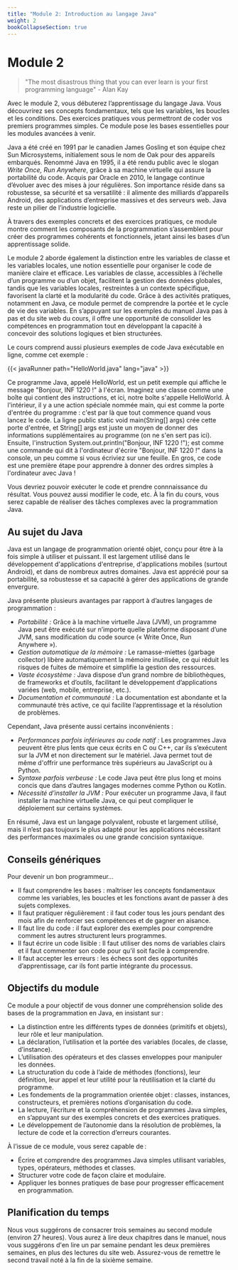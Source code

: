 ```yaml
---
title: "Module 2: Introduction au langage Java"
weight: 2
bookCollapseSection: true
---
```


# Module 2


> "The most disastrous thing that you can ever learn is your first programming language" - Alan Kay  

Avec le module 2, vous débuterez l’apprentissage du langage Java. Vous découvrirez ses concepts fondamentaux, tels que les variables, les boucles et les conditions. Des exercices pratiques vous permettront de coder vos premiers programmes simples. Ce module pose les bases essentielles pour les modules avancées à venir.

Java a été créé en 1991 par le canadien James Gosling et son équipe chez Sun Microsystems, initialement sous le nom de Oak pour des appareils embarqués. Renommé Java en 1995, il a été rendu public avec le slogan *Write Once, Run Anywhere*, grâce à sa machine virtuelle qui assure la portabilité du code. Acquis par Oracle en 2010, le langage continue d’évoluer avec des mises à jour régulières.
Son importance réside dans sa robustesse, sa sécurité et sa versatilité&nbsp;: il alimente des milliards d’appareils Android, des applications d’entreprise massives et des serveurs web. Java reste un pilier de l’industrie logicielle.


À travers des exemples concrets et des exercices pratiques, ce module montre comment les composants de la programmation s’assemblent pour créer des programmes cohérents et fonctionnels, jetant ainsi les bases d’un apprentissage solide.

Le module 2 aborde également la distinction entre les variables de classe et les variables locales, une notion essentielle pour organiser le code de manière claire et efficace. Les variables de classe, accessibles à l’échelle d’un programme ou d’un objet, facilitent la gestion des données globales, tandis que les variables locales, restreintes à un contexte spécifique, favorisent la clarté et la modularité du code. Grâce à des activités pratiques, notamment en Java, ce module permet de comprendre la portée et le cycle de vie des variables. En s’appuyant sur les exemples du manuel Java pas à pas et du site web du cours, il offre une opportunité de consolider les compétences en programmation tout en développant la capacité à concevoir des solutions logiques et bien structurées.

Le cours comprend aussi plusieurs exemples de code Java exécutable en ligne, comme cet exemple&nbsp;:


{{< javaRunner path="HelloWorld.java" lang="java" >}}

Ce programme Java, appelé HelloWorld, est un petit exemple qui affiche le message "Bonjour, INF 1220&nbsp;!" à l'écran. Imaginez une classe comme une boîte qui contient des instructions, et ici, notre boîte s'appelle HelloWorld. À l'intérieur, il y a une action spéciale nommée main, qui est comme la porte d'entrée du programme : c'est par là que tout commence quand vous lancez le code. La ligne public static void main(String[] args) crée cette porte d'entrée, et String[] args est juste un moyen de donner des informations supplémentaires au programme (on ne s'en sert pas ici). Ensuite, l'instruction System.out.println("Bonjour, INF 1220&nbsp;!"); est comme une commande qui dit à l'ordinateur d'écrire "Bonjour, INF 1220&nbsp;!" dans la console, un peu comme si vous écriviez sur une feuille. En gros, ce code est une première étape pour apprendre à donner des ordres simples à l'ordinateur avec Java&nbsp;!

Vous devriez pouvoir exécuter le code et prendre connnaissance du résultat. Vous pouvez aussi 
modifier le code, etc. À la fin du cours, vous serez capable de réaliser des tâches complexes avec la programmation Java.

## Au sujet du Java

Java est un langage de programmation orienté objet, conçu pour être à la fois simple à utiliser et puissant. Il est largement utilisé dans le développement d'applications d'entreprise, d'applications mobiles (surtout Android), et dans de nombreux autres domaines. Java est apprécié pour sa portabilité, sa robustesse et sa capacité à gérer des applications de grande envergure.

Java présente plusieurs avantages par rapport à d’autres langages de programmation :

- *Portabilité :* Grâce à la machine virtuelle Java (JVM), un programme Java peut être exécuté sur n’importe quelle plateforme disposant d’une JVM, sans modification du code source (« Write Once, Run Anywhere »).
- *Gestion automatique de la mémoire :* Le ramasse-miettes (garbage collector) libère automatiquement la mémoire inutilisée, ce qui réduit les risques de fuites de mémoire et simplifie la gestion des ressources.
- *Vaste écosystème :* Java dispose d’un grand nombre de bibliothèques, de frameworks et d’outils, facilitant le développement d’applications variées (web, mobile, entreprise, etc.).
- *Documentation et communauté :* La documentation est abondante et la communauté très active, ce qui facilite l’apprentissage et la résolution de problèmes.

Cependant, Java présente aussi certains inconvénients :

- *Performances parfois inférieures au code natif :* Les programmes Java peuvent être plus lents que ceux écrits en C ou C++, car ils s’exécutent sur la JVM et non directement sur le matériel. Java permet tout de même d'offrir une performance très supérieurs au JavaScript ou à Python.
- *Syntaxe parfois verbeuse :* Le code Java peut être plus long et moins concis que dans d’autres langages modernes comme Python ou Kotlin.
- *Nécessité d’installer la JVM :* Pour exécuter un programme Java, il faut installer la machine virtuelle Java, ce qui peut compliquer le déploiement sur certains systèmes.

En résumé, Java est un langage polyvalent, robuste et largement utilisé, mais il n’est pas toujours le plus adapté pour les applications nécessitant des performances maximales ou une grande concision syntaxique.

## Conseils génériques

Pour devenir un bon programmeur...

- Il faut comprendre les bases : maîtriser les concepts fondamentaux comme les variables, les boucles et les fonctions avant de passer à des sujets complexes.
- Il faut pratiquer régulièrement : il faut coder tous les jours pendant des mois afin de renforcer ses compétences et de gagner en aisance.
- Il faut lire du code : il faut explorer des exemples pour comprendre comment les autres structurent leurs programmes.
- Il faut écrire un code lisible : Il faut utiliser des noms de variables clairs et il faut commenter son code pour qu’il soit facile à comprendre.
- Il faut accepter les erreurs : les échecs sont des opportunités d’apprentissage, car ils font partie intégrante du processus.

## Objectifs du module

Ce module a pour objectif de vous donner une compréhension solide des bases de la programmation en Java, en insistant sur :

- La distinction entre les différents types de données (primitifs et objets), leur rôle et leur manipulation.
- La déclaration, l’utilisation et la portée des variables (locales, de classe, d’instance).
- L’utilisation des opérateurs et des classes enveloppes pour manipuler les données.
- La structuration du code à l’aide de méthodes (fonctions), leur définition, leur appel et leur utilité pour la réutilisation et la clarté du programme.
- Les fondements de la programmation orientée objet : classes, instances, constructeurs, et premières notions d’organisation du code.
- La lecture, l’écriture et la compréhension de programmes Java simples, en s’appuyant sur des exemples concrets et des exercices pratiques.
- Le développement de l’autonomie dans la résolution de problèmes, la lecture de code et la correction d’erreurs courantes.

À l’issue de ce module, vous serez capable de :
- Écrire et comprendre des programmes Java simples utilisant variables, types, opérateurs, méthodes et classes.
- Structurer votre code de façon claire et modulaire.
- Appliquer les bonnes pratiques de base pour progresser efficacement en programmation.



## Planification du temps

Nous vous suggérons de consacrer trois semaines au second module (environ 27 heures).  Vous aurez à lire deux chapitres dans le manuel,
nous vous suggérons d'en lire un par semaine pendant les deux premières semaines, en plus des lectures du site web.
Assurez-vous de remettre le second travail noté à la fin de la sixième semaine.

